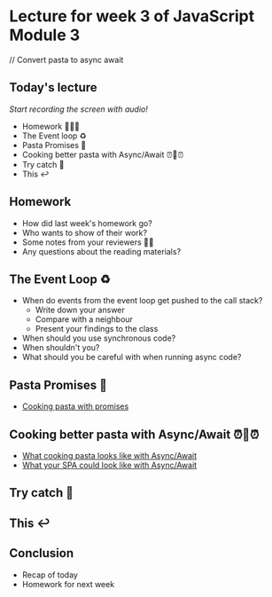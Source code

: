 # Lecture for week 3 of JavaScript Module 3

// Convert pasta to async await

## Today's lecture
*Start recording the screen with audio!*
* Homework 👩🏽‍🎓
* The Event loop ♻️
* Pasta Promises 💍
* Cooking better pasta with Async/Await ⏰🍝⏰
* Try catch 🏈
* This ↩️

## Homework
* How did last week's homework go?
* Who wants to show of their work?
* Some notes from your reviewers 👨‍🏫
* Any questions about the reading materials?

## The Event Loop ♻️
* When do events from the event loop get pushed to the call stack?
    - Write down your answer
    - Compare with a neighbour
    - Present your findings to the class
* When should you use synchronous code?
* When shouldn't you?
* What should you be careful with when running async code?

## Pasta Promises 💍
* [Cooking pasta with promises]()

## Cooking better pasta with Async/Await ⏰🍝⏰
* [What cooking pasta looks like with Async/Await]()
* [What your SPA could look like with Async/Await](https://github.com/HackYourFuture/JavaScript3_examples/tree/master/src/week3/app)

## Try catch 🏈

## This ↩️

## Conclusion
* Recap of today
* Homework for next week